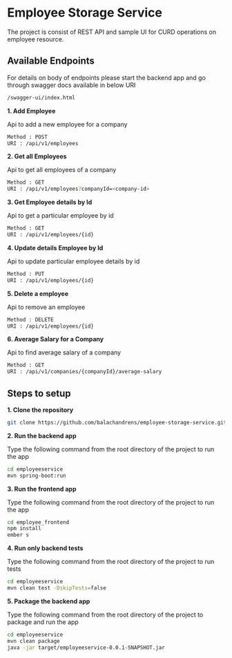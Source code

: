 # Employee Storage Service 

The project is consist of REST API and sample UI for CURD operations on employee resource.


## Available Endpoints

For details on body of endpoints please start the backend app and go through swagger docs available in below URI

```bash
/swagger-ui/index.html
```


**1. Add Employee**

Api to add a new employee for a company
```bash
Method : POST
URI : /api/v1/employees
```

**2. Get all Employees**

Api to get all employees of a company
```bash
Method : GET
URI : /api/v1/employees?companyId=<company-id> 
```

**3. Get Employee details by Id**

Api to get a particular employee by id
```bash
Method : GET
URI : /api/v1/employees/{id} 
```

**4. Update details Employee by Id**

Api to update particular employee details by id
```bash
Method : PUT
URI : /api/v1/employees/{id} 
```

**5. Delete a employee**

Api to remove an employee
```bash
Method : DELETE
URI : /api/v1/employees/{id}
```

**6. Average Salary for a Company**

Api to find average salary of a company
```bash
Method : GET
URI : /api/v1/companies/{companyId}/average-salary
```

## Steps to setup

**1. Clone the repository**

```bash
git clone https://github.com/balachandrens/employee-storage-service.git
```

**2. Run the backend app**

Type the following command from the root directory of the project to run the app

```bash
cd employeeservice
mvn spring-boot:run
```

**3. Run the frontend app**

Type the following command from the root directory of the project to run the app

```bash
cd employee_frontend
npm install
ember s
```

**4. Run only backend tests**

Type the following command from the root directory of the project to run tests

```bash
cd employeeservice
mvn clean test -DskipTests=false
```

**5. Package the backend app**

Type the following command from the root directory of the project to package and run the app

```bash
cd employeeservice
mvn clean package
java -jar target/employeeservice-0.0.1-SNAPSHOT.jar
```


